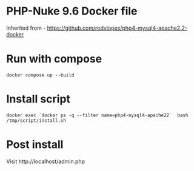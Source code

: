 # PHP-Nuke 9.6 Docker file

Inherited from - https://github.com/rodvlopes/php4-mysql4-apache2.2-docker 


# Run with compose

    docker compose up --build

# Install script


    docker exec `docker ps -q --filter name=php4-mysql4-apache22`  bash /tmp/script/install.sh 

# Post install

Visit http://localhost/admin.php
